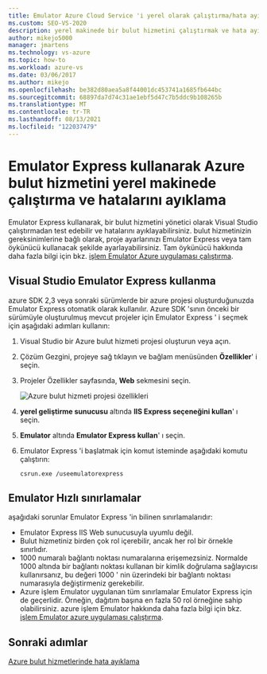 ```yaml
---
title: Emulator Azure Cloud Service 'i yerel olarak çalıştırma/hata ayıklama
ms.custom: SEO-VS-2020
description: yerel makinede bir bulut hizmetini çalıştırmak ve hata ayıklamak için Emulator Express kullanma
author: mikejo5000
manager: jmartens
ms.technology: vs-azure
ms.topic: how-to
ms.workload: azure-vs
ms.date: 03/06/2017
ms.author: mikejo
ms.openlocfilehash: be382d80aea5a8f44001dc453741a1685fb644bc
ms.sourcegitcommit: 68897da7d74c31ae1ebf5d47c7b5ddc9b108265b
ms.translationtype: MT
ms.contentlocale: tr-TR
ms.lasthandoff: 08/13/2021
ms.locfileid: "122037479"
---
```

# <a name="using-emulator-express-to-run-and-debug-an-azure-cloud-service-on-a-local-machine"></a>Emulator Express kullanarak Azure bulut hizmetini yerel makinede çalıştırma ve hatalarını ayıklama
Emulator Express kullanarak, bir bulut hizmetini yönetici olarak Visual Studio çalıştırmadan test edebilir ve hatalarını ayıklayabilirsiniz. bulut hizmetinizin gereksinimlerine bağlı olarak, proje ayarlarınızı Emulator Express veya tam öykünücü kullanacak şekilde ayarlayabilirsiniz. Tam öykünücü hakkında daha fazla bilgi için bkz. [işlem Emulator Azure uygulaması çalıştırma](/azure/storage/common/storage-use-emulator).

## <a name="using-emulator-express-in-visual-studio"></a>Visual Studio Emulator Express kullanma
azure SDK 2,3 veya sonraki sürümlerde bir azure projesi oluşturduğunuzda Emulator Express otomatik olarak kullanılır. Azure SDK 'sının önceki bir sürümüyle oluşturulmuş mevcut projeler için Emulator Express ' i seçmek için aşağıdaki adımları kullanın:

1. Visual Studio bir Azure bulut hizmeti projesi oluşturun veya açın.

1. Çözüm Gezgini, projeye sağ tıklayın ve bağlam menüsünden **Özellikler**' i seçin.

1. Projeler Özellikler sayfasında, **Web** sekmesini seçin.

    ![Azure bulut hizmeti projesi özellikleri](./media/vs-azure-tools-emulator-express-debug-run/web-properties.png)

1. **yerel geliştirme sunucusu** altında **IIS Express seçeneğini kullan**' ı seçin.

1. **Emulator** altında **Emulator Express kullan**' ı seçin.

1. Emulator Express 'i başlatmak için komut isteminde aşağıdaki komutu çalıştırın:

    ```
    csrun.exe /useemulatorexpress
    ```

## <a name="emulator-express-limitations"></a>Emulator Hızlı sınırlamalar
aşağıdaki sorunlar Emulator Express 'in bilinen sınırlamalarıdır:

- Emulator Express IIS Web sunucusuyla uyumlu değil.
- Bulut hizmetiniz birden çok rol içerebilir, ancak her rol bir örnekle sınırlıdır.
- 1000 numaralı bağlantı noktası numaralarına erişemezsiniz. Normalde 1000 altında bir bağlantı noktası kullanan bir kimlik doğrulama sağlayıcısı kullanırsanız, bu değeri 1000 ' nin üzerindeki bir bağlantı noktası numarasıyla değiştirmeniz gerekebilir.
- Azure işlem Emulator uygulanan tüm sınırlamalar Emulator Express için de geçerlidir. Örneğin, dağıtım başına en fazla 50 rol örneğine sahip olabilirsiniz. azure işlem Emulator hakkında daha fazla bilgi için bkz. [işlem Emulator azure uygulaması çalıştırma](vs-azure-tools-performance-profiling-cloud-services.md).

## <a name="next-steps"></a>Sonraki adımlar
[Azure bulut hizmetlerinde hata ayıklama](vs-azure-tools-debugging-cloud-services-overview.md)
